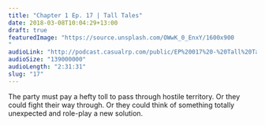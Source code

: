 ```yaml
---
title: "Chapter 1 Ep. 17 | Tall Tales"
date: 2018-03-08T10:04:29+13:00
draft: true
featuredImage: "https://source.unsplash.com/OWwK_0_EnxY/1600x900
"
audioLink: "http://podcast.casualrp.com/public/EP%20017%20-%20Tall%20Tales.mp3"
audioSize: "139000000"
audioLength: "2:31:31"
slug: "17"
---
```


The party must pay a hefty toll to pass through hostile territory. Or they could fight their way through. Or they could think of something totally unexpected and role-play a new solution.
